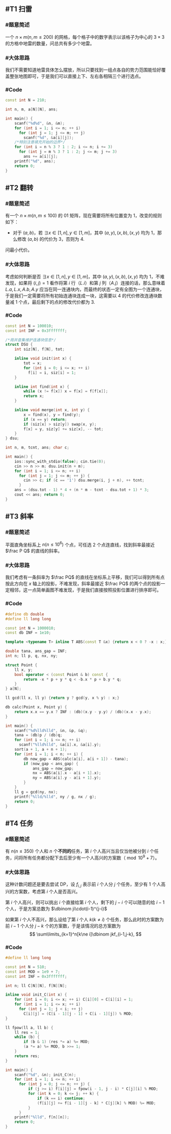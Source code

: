 ## #T1 扫雷

### #题意简述

一个 $n\times m(n,m\leq200)$ 的网格，每个格子中的数字表示以该格子为中心的 $3\times3$ 的方格中地雷的数量，问总共有多少个地雷。

### #大体思路

我们不需要知道地雷具体怎么摆放，所以只要找到一组点各自的势力范围能恰好覆盖整张地图即可，于是我们可以直接上下、左右各相隔三个进行选点。

### #Code

``` cpp
const int N = 210;

int n, m, a[N][N], ans;

int main() {
    scanf("%d%d", &n, &m);
    for (int i = 1; i <= n; ++ i)
      for (int j = 1; j <= m; ++ j)
        scanf("%d", &a[i][j]);
    /*特别注意填充开始的边界*/
    for (int i = n % 3 ? 1 : 2; i <= n; i += 3)
      for (int j = m % 3 ? 1 : 2; j <= m; j += 3)
        ans += a[i][j];
    printf("%d", ans);
    return 0;
}
```

## #T2 翻转

### #题意简述

有一个 $n\times m(n,m\leq100)$ 的 01 矩阵，现在需要将所有位置变为 $1$，改变的规则如下：

- 对于 $(a,b)$，若 $\exists x\in[1,n],y\in[1,m]$，其中 $(a,y),(x,b),(x,y)$ 均为 $1$，那么修改  $(a,b)$ 的代价为 $3$，否则为 $4$.

问最小代价。

### #大体思路

考虑如何判断是否 $\exists x\in[1,n],y\in[1,m]$，其中 $(a,y),(x,b),(x,y)$ 均为 $1$，不难发现，如果将 $(i,j)=1$ 看作将第 $i$ 行（$L.i$）和第 $j$ 列（$A.j$）连接的话，那么意味着 $L.a,L.x,A.b,A.y$ 应当在同一连通块内，而最终的状态一定有全图为一个连通块，于是我们一定需要将所有初始连通块连成一块，这需要以 $4$ 的代价修改连通块数量减 $1$ 个点，最后剩下的点的修改代价都为 $3$.

### #Code

``` cpp
const int N = 100010;
const int INF = 0x3fffffff;

/*用并查集维护连通块信息*/
struct DSU {
    int siz[N], f[N], tot;

    inline void init(int x) {
        tot = x;
        for (int i = 0; i <= x; ++ i)
          f[i] = i, siz[i] = 1;
    }

    inline int find(int x) {
        while (x != f[x]) x = f[x] = f[f[x]];
        return x;
    }

    inline void merge(int x, int y) {
        x = find(x), y = find(y);
        if (x == y) return;
        if (siz[x] > siz[y]) swap(x, y);
        f[x] = y, siz[y] += siz[x], -- tot;
    }
} dsu;

int n, m, tcnt, ans; char c;

int main() {
    ios::sync_with_stdio(false); cin.tie(0);
    cin >> n >> m; dsu.init(n + m);
    for (int i = 1; i <= n; ++ i)
      for (int j = 1; j <= m; ++ j) {
        cin >> c; if (c == '1') dsu.merge(i, j + n), ++ tcnt;
      }
    ans = (dsu.tot - 1) * 4 + (n * m - tcnt - dsu.tot + 1) * 3;
    cout << ans; return 0;
}
```

## #T3 斜率

### #题意简述

平面直角坐标系上 $n(n\leq10^6)$ 个点，可任选 $2$ 个点连直线，找到斜率最接近 $\frac P Q$ 的直线的斜率。

### #大体思路

我们考虑有一条斜率为 $\frac PQ$ 的直线在坐标系上平移，我们可以得到所有点按此方向在 $x$ 轴上的投影，不难发现，斜率最接近 $\frac PQ$ 的两个点的投影一定相邻，这一点简单画图不难发现，于是我们直接按照投影位置进行排序即可。

### #Code

``` cpp
#define db double
#define ll long long

const int N = 1000010;
const db INF = 1e10;

template <typename T> inline T ABS(const T &x) {return x < 0 ? -x : x;}

double tana, ans_gap = INF;
int n; ll p, q, nx, ny;

struct Point {
    ll x, y;
    bool operator < (const Point & b) const {
        return -x * p + y * q < -b.x * p + b.y * q;
    }
} a[N];

ll gcd(ll x, ll y) {return y ? gcd(y, x % y) : x;}

db calc(Point x, Point y) {
    return x.x == y.x ? INF : (db)(x.y - y.y) / (db)(x.x - y.x); 
}

int main() {
    scanf("%d%lld%lld", &n, &p, &q);
    tana = (db)p / (db)q;
    for (int i = 1; i <= n; ++ i)
      scanf("%lld%lld", &a[i].x, &a[i].y);
    sort(a + 1, a + n + 1);
    for (int i = 1; i < n; ++ i) {
        db now_gap = ABS(calc(a[i], a[i + 1]) - tana);
        if (now_gap < ans_gap) {
            ans_gap = now_gap;
            nx = ABS(a[i].x - a[i + 1].x);
            ny = ABS(a[i].y - a[i + 1].y);
        }
    }
    ll g = gcd(ny, nx);
    printf("%lld/%lld", ny / g, nx / g);
    return 0;
}
```



## #T4 任务

### #题意简述

有 $n(n\leq 350)$ 个人和 $n$ 个**不同的**任务，第 $i$ 个人高兴当且仅当他被分到 $i$ 个任务，问将所有任务都分配下去后至少有一个人高兴的方案数（$\bmod10^9+7$）。

### #大体思路

这种计数问题还是要去尝试 DP，设 $f_{i,j}$ 表示前 $i$ 个人分 $j$ 个任务，至少有 $1$ 个人高兴的方案数，考虑第 $i$ 个人是否高兴。

第 $i$ 个人高兴，则可以挑出 $i$ 个直接给第 $i$ 个人，剩下的 $j-i$ 个可以随意的给 $i-1$ 个人，于是方案总数为 $\dbinom ji\cdot(i-1)^{j-i}$

如果第 $i$ 个人不高兴，那么设给了第 $i$ 个人 $k(k\ne i)$ 个任务，那么此时的方案数为前 $i-1$ 个人分 $j-k$ 个的方案数，于是该情况的总方案数为
$$
\sum\limits_{k=1}^n[k\ne i]\dbinom jkf_{i-1,j-k},
$$

### #Code

``` cpp
#define ll long long

const int N = 510;
const int MOD = 1e9 + 7;
const int INF = 0x3fffffff;

int n; ll C[N][N], f[N][N];

inline void init_C(int x) {
    for (int i = 0; i <= x; ++ i) C[i][0] = C[i][i] = 1;
    for (int i = 1; i <= x; ++ i)
      for (int j = 1; j < i; ++ j)
        C[i][j] = (C[i - 1][j - 1] + C[i - 1][j]) % MOD;
}

ll fpow(ll a, ll b) {
    ll res = 1;
    while (b) {
        if (b & 1) (res *= a) %= MOD;
        (a *= a) %= MOD, b >>= 1;
    }
    return res;
}

int main() {
    scanf("%d", &n); init_C(n);
    for (int i = 1; i <= n; ++ i)
      for (int j = 0; j <= n; ++ j) {
          if (j >= i) f[i][j] = fpow(i - 1, j - i) * C[j][i] % MOD;
          for (int k = 0; k <= j; ++ k) {
              if (k == i) continue;
              (f[i][j] += f[i - 1][j - k] * C[j][k] % MOD) %= MOD;
          }
      }
    printf("%lld", f[n][n]);
    return 0;
}
```

